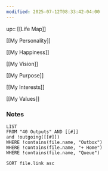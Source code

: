 ```yaml
---
modified: 2025-07-12T08:33:42-04:00
---
```

up:: [[Life Map]]


[[My Personality]]

[[My Happiness]]

[[My Vision]]

[[My Purpose]]

[[My Interests]]


[[My Values]]


### Notes
```dataview
LIST
FROM "40 Outputs" AND [[#]]
and !outgoing([[#]])
WHERE !contains(file.name, "Outbox")
WHERE !contains(file.name, "+ Home")
WHERE !contains(file.name, "Queue")

SORT file.link asc
```